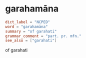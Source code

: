# garahamāna

``` toml
dict_label = "NCPED"
word = "garahamāna"
summary = "of garahati"
grammar_comment = "part. pr. mfn."
see_also = ["garahati"]
```

of garahati

